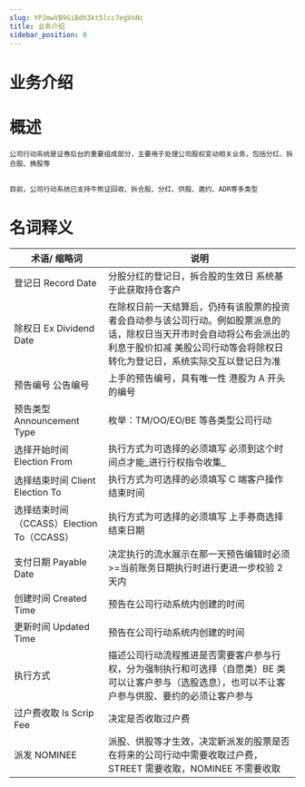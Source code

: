 ```yaml
---
slug: YPJmwVB9GiBdh3kt5lcc7egVnNc
title: 业务介绍
sidebar_position: 0
---
```



# 业务介绍


# 概述


    公司行动系统是证券后台的重要组成部分，主要用于处理公司股权变动相关业务，包括分红、拆合股、换股等


    目前，公司行动系统已支持牛熊证回收、拆合股、分红、供股、邀约、ADR等多类型


# 名词释义


| **术语/ 缩略词**                     | **说明**                                                                                              |
| ------------------------------- | --------------------------------------------------------------------------------------------------- |
| 登记日 Record Date                  | 分股分红的登记日，拆合股的生效日 系统基于此获取持仓客户                                                                        |
| 除权日 Ex Dividend Date            | 在除权日前一天结算后，仍持有该股票的投资者会自动参与该公司行动。例如股票派息的话，除权日当天开市时会自动将公布会派出的利息于股价扣减 美股公司行动等会将除权日转化为登记日，系统实际交互以登记日为准 |
| 预告编号 公告编号                       | 上手的预告编号，具有唯一性 港股为 A 开头的编号                                                                             |
| 预告类型 Announcement Type           | 枚举：TM/OO/EO/BE 等各类型公司行动                                                                             |
| 选择开始时间 Election From             | 执行方式为可选择的必须填写 必须到这个时间点才能_进行行权指令收集_                                                                  |
| 选择结束时间 Client Election To        | 执行方式为可选择的必须填写 C 端客户操作结束时间                                                                            |
| 选择结束时间（CCASS）Election To（CCASS） | 执行方式为可选择的必须填写 上手券商选择结束日期                                                                            |
| 支付日期 Payable Date                | 决定执行的流水展示在那一天预告编辑时必须>=当前账务日期执行时进行更进一步校验 2 天内                                                          |
| 创建时间 Created Time                | 预告在公司行动系统内创建的时间                                                                                     |
| 更新时间 Updated Time                | 预告在公司行动系统内创建的时间                                                                                     |
| 执行方式                            | 描述公司行动流程推进是否需要客户参与行权，分为强制执行和可选择（自愿类）BE 类可以让客户参与（选股选息），也可以不让客户参与供股、要约的必须让客户参与                         |
| 过户费收取 Is Scrip Fee              | 决定是否收取过户费                                                                                           |
| 派发 NOMINEE                       | 派股、供股等才生效，决定新派发的股票是否在将来的公司行动中需要收取过户费，STREET 需要收取，NOMINEE 不需要收取                                        |

